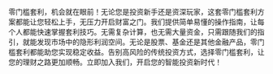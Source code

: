 零门槛套利，机会就在眼前！无论您是投资新手还是资深玩家，这套零门槛套利方案都能让您轻松上手，无压力开启财富之门。我们提供简单易懂的操作指南，让每个人都能快速掌握套利技巧。无需复杂计算，也无需大量资金，只需跟随我们的指引，就能发现市场中的隐形利润空间。无论是股票、基金还是其他金融产品，零门槛套利都能助您实现稳定收益。告别高风险的传统投资方式，选择零门槛套利，让您的理财之路更加顺畅。立即加入我们，开启您的智能投资新时代！